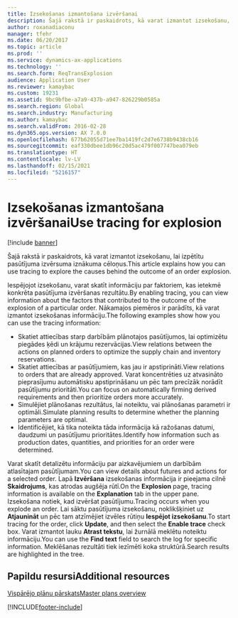 ```yaml
---
title: Izsekošanas izmantošana izvēršanai
description: Šajā rakstā ir paskaidrots, kā varat izmantot izsekošanu, lai izpētītu pasūtījuma izvērsuma iznākuma cēloņus.
author: roxanadiaconu
manager: tfehr
ms.date: 06/20/2017
ms.topic: article
ms.prod: ''
ms.service: dynamics-ax-applications
ms.technology: ''
ms.search.form: ReqTransExplosion
audience: Application User
ms.reviewer: kamaybac
ms.custom: 19231
ms.assetid: 9bc9bfbe-a7a9-437b-a947-826229b0585a
ms.search.region: Global
ms.search.industry: Manufacturing
ms.author: kamaybac
ms.search.validFrom: 2016-02-28
ms.dyn365.ops.version: AX 7.0.0
ms.openlocfilehash: 677b62055d71ee7ba1419fc2d7e6738b9438cb16
ms.sourcegitcommit: eaf330dbee1db96c20d5ac479f007747bea079eb
ms.translationtype: HT
ms.contentlocale: lv-LV
ms.lasthandoff: 02/15/2021
ms.locfileid: "5216157"
---
```

# <a name="use-tracing-for-explosion"></a><span data-ttu-id="c99a7-103">Izsekošanas izmantošana izvēršanai</span><span class="sxs-lookup"><span data-stu-id="c99a7-103">Use tracing for explosion</span></span>

[!include [banner](../includes/banner.md)]

<span data-ttu-id="c99a7-104">Šajā rakstā ir paskaidrots, kā varat izmantot izsekošanu, lai izpētītu pasūtījuma izvērsuma iznākuma cēloņus.</span><span class="sxs-lookup"><span data-stu-id="c99a7-104">This article explains how you can use tracing to explore the causes behind the outcome of an order explosion.</span></span>

<span data-ttu-id="c99a7-105">Iespējojot izsekošanu, varat skatīt informāciju par faktoriem, kas ietekmē konkrēta pasūtījuma izvēršanas rezultātu.</span><span class="sxs-lookup"><span data-stu-id="c99a7-105">By enabling tracing, you can view information about the factors that contributed to the outcome of the explosion of a particular order.</span></span> <span data-ttu-id="c99a7-106">Nākamajos piemēros ir parādīts, kā varat izmantot izsekošanas informāciju.</span><span class="sxs-lookup"><span data-stu-id="c99a7-106">The following examples show how you can use the tracing information:</span></span>

-   <span data-ttu-id="c99a7-107">Skatiet attiecības starp darbībām plānotajos pasūtījumos, lai optimizētu piegādes ķēdi un krājumu rezervācijas.</span><span class="sxs-lookup"><span data-stu-id="c99a7-107">View relations between the actions on planned orders to optimize the supply chain and inventory reservations.</span></span>
-   <span data-ttu-id="c99a7-108">Skatiet attiecības ar pasūtījumiem, kas jau ir apstiprināti.</span><span class="sxs-lookup"><span data-stu-id="c99a7-108">View relations to orders that are already approved.</span></span> <span data-ttu-id="c99a7-109">Varat koncentrēties uz atvasināto pieprasījumu automātisku apstiprināšanu un pēc tam precīzāk norādīt pasūtījumu prioritāti.</span><span class="sxs-lookup"><span data-stu-id="c99a7-109">You can focus on automatically firming derived requirements and then prioritize orders more accurately.</span></span>
-   <span data-ttu-id="c99a7-110">Simulējiet plānošanas rezultātus, lai noteiktu, vai plānošanas parametri ir optimāli.</span><span class="sxs-lookup"><span data-stu-id="c99a7-110">Simulate planning results to determine whether the planning parameters are optimal.</span></span>
-   <span data-ttu-id="c99a7-111">Identificējiet, kā tika noteikta tāda informācija kā ražošanas datumi, daudzumi un pasūtījumu prioritātes.</span><span class="sxs-lookup"><span data-stu-id="c99a7-111">Identify how information such as production dates, quantities, and priorities for an order were determined.</span></span>

<span data-ttu-id="c99a7-112">Varat skatīt detalizētu informāciju par aizkavējumiem un darbībām atlasītajam pasūtījumam.</span><span class="sxs-lookup"><span data-stu-id="c99a7-112">You can view details about futures and actions for a selected order.</span></span> <span data-ttu-id="c99a7-113">Lapā **Izvēršana** izsekošanas informācija ir pieejama cilnē **Skaidrojums**, kas atrodas augšēja rūtī.</span><span class="sxs-lookup"><span data-stu-id="c99a7-113">On the **Explosion** page, tracing information is available on the **Explanation** tab in the upper pane.</span></span> <span data-ttu-id="c99a7-114">Izsekošana notiek, kad izvēršat pasūtījumu.</span><span class="sxs-lookup"><span data-stu-id="c99a7-114">Tracing occurs when you explode an order.</span></span> <span data-ttu-id="c99a7-115">Lai sāktu pasūtījuma izsekošanu, noklikšķiniet uz **Atjaunināt** un pēc tam atzīmējiet izvēles rūtiņu **Iespējot izsekošanu**.</span><span class="sxs-lookup"><span data-stu-id="c99a7-115">To start tracing for the order, click **Update**, and then select the **Enable trace** check box.</span></span> <span data-ttu-id="c99a7-116">Varat izmantot lauku **Atrast tekstu**, lai žurnālā meklētu noteiktu informāciju.</span><span class="sxs-lookup"><span data-stu-id="c99a7-116">You can use the **Find text** field to search the log for specific information.</span></span> <span data-ttu-id="c99a7-117">Meklēšanas rezultāti tiek iezīmēti koka struktūrā.</span><span class="sxs-lookup"><span data-stu-id="c99a7-117">Search results are highlighted in the tree.</span></span>

<a name="additional-resources"></a><span data-ttu-id="c99a7-118">Papildu resursi</span><span class="sxs-lookup"><span data-stu-id="c99a7-118">Additional resources</span></span>
--------

[<span data-ttu-id="c99a7-119">Vispārējo plānu pārskats</span><span class="sxs-lookup"><span data-stu-id="c99a7-119">Master plans overview</span></span>](master-plans.md)





[!INCLUDE[footer-include](../../includes/footer-banner.md)]